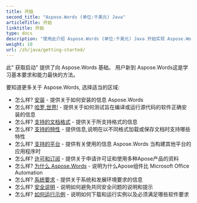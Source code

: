 ```yaml
---
title: 开始
second_title: "Aspose.Words (单位:千美元) Java"
articleTitle: 开始
linktitle: 开始
type: docs
description: "使用此介绍 Aspose.Words (单位:千美元) Java 开始实现 Aspose.Words 为了你的生意。"
weight: 10
url: /zh/java/getting-started/
---
```


此" 获取启动" 提供了向 Aspose.Words 基础。 用户新到 Aspose.Words这是学习基本要求和能力最快的方法。

要知道更多关于 Aspose.Words, 选择适当的区域:

- 怎么样? [安装](/words/zh/java/installation/) - 提供关于如何安装的信息 Aspose.Words
- 怎么样? [哈罗,世界!](/words/zh/java/hello-world/) - 提供关于如何测试旨在编译或运行源代码的软件正确安装的信息
- 怎么样? [支持的文档格式](/words/zh/java/supported-document-formats/) - 提供关于所支持格式的信息
- 怎么样? [支持的特性](/words/zh/java/features/) - 提供信息,说明在以不同格式加载或保存文档时支持哪些特性
- 怎么样? [支持的平台](https://docs.aspose.com/words/java/platforms-and-interoperability/) - 提供有关使用的信息 Aspose.Words 当构建其他平台的应用程序时
- 怎么样? [许可和订阅](/words/zh/java/licensing/) - 提供关于申请许可证和使用多种Apose产品的资料
- 怎么样? [为什么 Aspose.Words](https://docs.aspose.com/words/java/aspose-words-or-other-solutions/) - 说明为什么Apose组件比 Microsoft Office Automation
- 怎么样? [系统要求](/words/zh/java/system-requirements/) - 提供关于系统和发展环境要求的信息
- 怎么样? [安全说明](/words/zh/java/security/) - 说明如何避免共同安全问题的说明和提示
- 怎么样? [如何运行示例](/words/zh/java/how-to-run-the-examples/) - 说明如何下载和运行实例以及必须满足哪些软件要求

